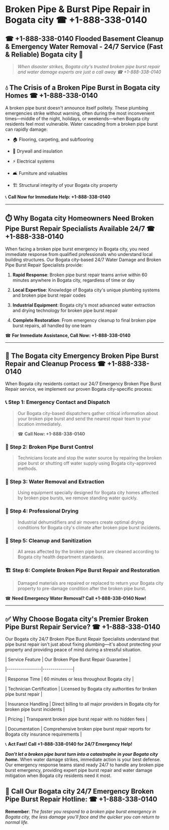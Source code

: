 # Broken Pipe & Burst Pipe Repair in Bogata city ☎ +1-888-338-0140  
## ☎ +1-888-338-0140 Flooded Basement Cleanup & Emergency Water Removal - 24/7 Service (Fast & Reliable) Bogata city 🚨  

> *When disaster strikes, Bogata city's trusted broken pipe burst repair and water damage experts are just a call away ☎ +1-888-338-0140*  

## 💧 The Crisis of a Broken Pipe Burst in Bogata city Homes ☎ +1-888-338-0140  

A broken pipe burst doesn't announce itself politely. These plumbing emergencies strike without warning, often during the most inconvenient times—middle of the night, holidays, or weekends—when Bogata city residents feel most vulnerable. Water cascading from a broken pipe burst can rapidly damage:  

* 🏠 Flooring, carpeting, and subflooring  
* 🧱 Drywall and insulation  
* ⚡ Electrical systems  
* 🛋️ Furniture and valuables  
* 🏗️ Structural integrity of your Bogata city property  

📞 **Call Now for Immediate Help: +1-888-338-0140**  

---  

## ⏱️ Why Bogata city Homeowners Need Broken Pipe Burst Repair Specialists Available 24/7 ☎ +1-888-338-0140  

When facing a broken pipe burst emergency in Bogata city, you need immediate response from qualified professionals who understand local building structures. Our Bogata city-based 24/7 Water Damage and Broken Pipe Burst Repair Specialists provide:  

1. **Rapid Response**: Broken pipe burst repair teams arrive within 60 minutes anywhere in Bogata city, regardless of time or day  
2. **Local Expertise**: Knowledge of Bogata city's unique plumbing systems and broken pipe burst repair codes  
3. **Industrial Equipment**: Bogata city's most advanced water extraction and drying technology for broken pipe burst repair  
4. **Complete Restoration**: From emergency cleanup to final broken pipe burst repairs, all handled by one team  

☎ **For Immediate Assistance, Call Now: +1-888-338-0140**  

---  

## 🔧 The Bogata city Emergency Broken Pipe Burst Repair and Cleanup Process ☎ +1-888-338-0140  

When Bogata city residents contact our 24/7 Emergency Broken Pipe Burst Repair service, we implement our proven Bogata city-specific process:  

### 📞 Step 1: Emergency Contact and Dispatch  
> Our Bogata city-based dispatchers gather critical information about your broken pipe burst and send the nearest repair team to your location immediately.  
> ☎ **Call Now: +1-888-338-0140**  

### 🚿 Step 2: Broken Pipe Burst Control  
> Technicians locate and stop the water source by repairing the broken pipe burst or shutting off water supply using Bogata city-approved methods.  

### 🌊 Step 3: Water Removal and Extraction  
> Using equipment specially designed for Bogata city homes affected by broken pipe bursts, we remove standing water quickly.  

### 💨 Step 4: Professional Drying  
> Industrial dehumidifiers and air movers create optimal drying conditions for Bogata city's climate after broken pipe burst incidents.  

### 🧼 Step 5: Cleanup and Sanitization  
> All areas affected by the broken pipe burst are cleaned according to Bogata city health department standards.  

### 🏗️ Step 6: Complete Broken Pipe Burst Repair and Restoration  
> Damaged materials are repaired or replaced to return your Bogata city property to pre-damage condition after the broken pipe burst.  

☎ **Need Emergency Water Removal? Call +1-888-338-0140 Now!**  

---  

## ✅ Why Choose Bogata city's Premier Broken Pipe Burst Repair Service? ☎ +1-888-338-0140  

Our Bogata city 24/7 Broken Pipe Burst Repair Specialists understand that pipe burst repair isn't just about fixing plumbing—it's about protecting your property and providing peace of mind during a stressful situation.  

| Service Feature | Our Broken Pipe Burst Repair Guarantee |  
|-----------------|---------------|  
| Response Time | 60 minutes or less throughout Bogata city |  
| Technician Certification | Licensed by Bogata city authorities for broken pipe burst repair |  
| Insurance Handling | Direct billing to all major providers in Bogata city for broken pipe burst incidents |  
| Pricing | Transparent broken pipe burst repair with no hidden fees |  
| Documentation | Comprehensive broken pipe burst repair reports for Bogata city insurance requirements |  

📞 **Act Fast! Call +1-888-338-0140 for 24/7 Emergency Help!**  

***Don't let a broken pipe burst turn into a catastrophe in your Bogata city home.*** When water damage strikes, immediate action is your best defense. Our emergency response teams stand ready 24/7 to handle any broken pipe burst emergency, providing expert pipe burst repair and water damage mitigation when Bogata city residents need it most.  

## 📱 Call Our Bogata city 24/7 Emergency Broken Pipe Burst Repair Hotline: ☎ +1-888-338-0140  

**Remember**: *The faster you respond to a broken pipe burst emergency in Bogata city, the less damage you'll face and the quicker you can return to normal life.*